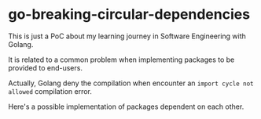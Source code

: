 # go-breaking-circular-dependencies

This is just a PoC about my learning journey in Software Engineering with Golang.

It is related to a common problem when implementing packages to be provided to end-users.

Actually, Golang deny the compilation when encounter an `import cycle not allowed` compilation error.

Here's a possible implementation of packages dependent on each other.